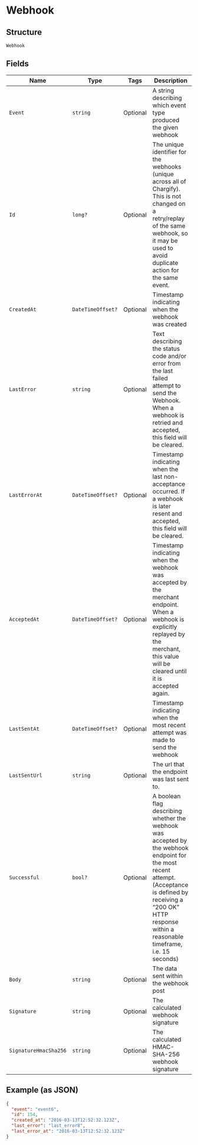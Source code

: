 
# Webhook

## Structure

`Webhook`

## Fields

| Name | Type | Tags | Description |
|  --- | --- | --- | --- |
| `Event` | `string` | Optional | A string describing which event type produced the given webhook |
| `Id` | `long?` | Optional | The unique identifier for the webhooks (unique across all of Chargify). This is not changed on a retry/replay of the same webhook, so it may be used to avoid duplicate action for the same event. |
| `CreatedAt` | `DateTimeOffset?` | Optional | Timestamp indicating when the webhook was created |
| `LastError` | `string` | Optional | Text describing the status code and/or error from the last failed attempt to send the Webhook. When a webhook is retried and accepted, this field will be cleared. |
| `LastErrorAt` | `DateTimeOffset?` | Optional | Timestamp indicating when the last non-acceptance occurred. If a webhook is later resent and accepted, this field will be cleared. |
| `AcceptedAt` | `DateTimeOffset?` | Optional | Timestamp indicating when the webhook was accepted by the merchant endpoint. When a webhook is explicitly replayed by the merchant, this value will be cleared until it is accepted again. |
| `LastSentAt` | `DateTimeOffset?` | Optional | Timestamp indicating when the most recent attempt was made to send the webhook |
| `LastSentUrl` | `string` | Optional | The url that the endpoint was last sent to. |
| `Successful` | `bool?` | Optional | A boolean flag describing whether the webhook was accepted by the webhook endpoint for the most recent attempt. (Acceptance is defined by receiving a “200 OK” HTTP response within a reasonable timeframe, i.e. 15 seconds) |
| `Body` | `string` | Optional | The data sent within the webhook post |
| `Signature` | `string` | Optional | The calculated webhook signature |
| `SignatureHmacSha256` | `string` | Optional | The calculated HMAC-SHA-256 webhook signature |

## Example (as JSON)

```json
{
  "event": "event6",
  "id": 154,
  "created_at": "2016-03-13T12:52:32.123Z",
  "last_error": "last_error8",
  "last_error_at": "2016-03-13T12:52:32.123Z"
}
```

